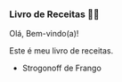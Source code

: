 ### Livro de Receitas :woman_cook:

Olá, Bem-vindo(a)!

Este é meu livro de receitas.

- Strogonoff de Frango

